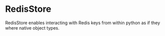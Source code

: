 RedisStore
==========

RedisStore enables interacting with Redis keys from within python as if they where native object types.